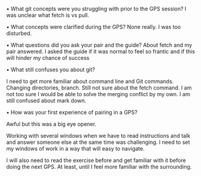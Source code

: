 <p>•	What git concepts were you struggling with prior to the GPS session?
I was unclear what fetch is vs pull.</p>
<p>•	What concepts were clarified during the GPS? None really. I was too disturbed.</p>
<p>•	What questions did you ask your pair and the guide?
About fetch and my pair answered.
I asked the guide if it was normal to feel so frantic and if this will hinder my chance of success</p>
<p>•	What still confuses you about git? </p>
<p>I need to get more familiar about command line and Git commands. Changing directories, branch. Still not sure about the fetch command. I am not too sure I would be able to solve the merging conflict by my own. I am still confused about mark down.</p>
<p>•	How was your first experience of pairing in a GPS?</p>
<p>Awful but this was a big eye opener. </p>
<p>Working with several windows when we have to read instructions and talk and answer someone else at the same time was challenging. I need to set my windows of work in a way that will easy to navigate. </p>
<p>I will also need to read the exercise before and get familiar with it before doing the next GPS. At least, until I feel more familiar with the surrounding.</p>
